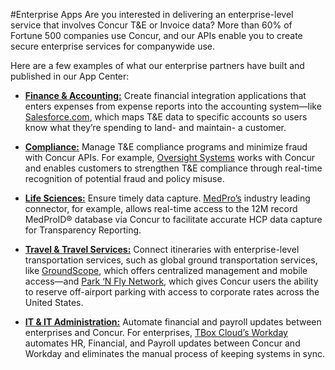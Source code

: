#Enterprise Apps
Are you interested in delivering an enterprise-level service that involves Concur T&E or Invoice data?  More than 60% of Fortune 500 companies use Concur, and our APIs enable you to create secure enterprise services for companywide use. 

Here are a few examples of what our enterprise partners have built and published in our App Center:

* [**Finance & Accounting:**](https://www.concur.com/en-us/app-center/finance-accounting "Finance & Accounting")
Create financial integration applications that enters expenses from expense reports into the accounting system—like [Salesforce.com](https://www.concur.com/en-us/app-center/listing/nBRy25GfE5tBBWHGFn0nq2l58/Concur-Connector-for-Salesforce "Salesforce"), which maps T&E data to specific accounts so users know what they’re spending to land- and maintain- a customer.

* [**Compliance:**](https://www.concur.com/en-us/app-center/compliance "Compliance")
Manage T&E compliance programs and minimize fraud with Concur APIs. For example, [Oversight Systems](https://www.concur.com/en-us/app-center/listing/nAhAMGqS8YHHkyLiX9cOjC3TP/T&E-Fraud-&-Compliance-Insights "Oversight") works with Concur and enables customers to strengthen T&E compliance through real-time recognition of potential fraud and policy misuse. 

* [**Life Sciences:**](https://www.concur.com/en-us/app-center/life-sciences "Life Sciences")
Ensure timely data capture. [MedPro’s](https://www.concur.com/en-us/app-center/listing/nBxHKKs75MK2I8DRGoh63XJEW/MedPro-Concur-Connect "MedPro") industry leading connector, for example, allows real-time access to the 12M record MedProID® database via Concur to facilitate accurate HCP data capture for Transparency Reporting. 

* [**Travel & Travel Services:**](https://www.concur.com/en-us/app-center/travel "Travel & Travel Services")
Connect itineraries with enterprise-level transportation services, such as global ground transportation services, like [GroundScope](https://www.concur.com/en-us/app-center/listing/nBBfWToqi6vwXi$p9twvMUy0H5/GroundScope "GroundScope"), which offers centralized management and mobile access—and [Park ‘N Fly Network](https://www.concur.com/en-us/app-center/listing/nBxQFi1Azy9vsSne$px6EQxmCK/Park-%C3%94N-Fly-Network "Park 'N Fly"), which gives Concur users the ability to reserve off-airport parking with access to corporate rates across the United States.

* [**IT & IT Administration:**](https://www.concur.com/en-us/app-center/it-administration "IT & IT Administration")
Automate financial and payroll updates between enterprises and Concur. For enterprises, [TBox Cloud’s Workday](https://www.concur.com/en-us/app-center/listing/nBRN5U$pmX$sHJiDnUofZbK$pQFi/Concur-Connector-for-Workday "Workday") automates HR, Financial, and Payroll updates between Concur and Workday and eliminates the manual process of keeping systems in sync. 

